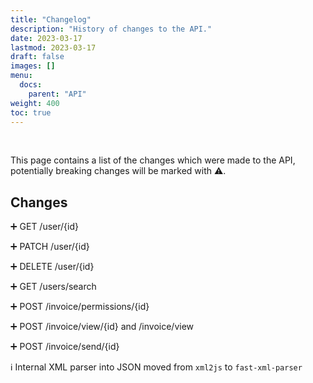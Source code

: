 ```yaml
---
title: "Changelog"
description: "History of changes to the API."
date: 2023-03-17
lastmod: 2023-03-17
draft: false
images: []
menu:
  docs:
    parent: "API"
weight: 400
toc: true
---
```

<br/>

This page contains a list of the changes which were made to the API, potentially breaking changes will be marked with ⚠️.

## Changes
➕ GET /user/{id}

➕ PATCH /user/{id}

➕ DELETE /user/{id}

➕ GET /users/search

➕ POST /invoice/permissions/{id}

➕ POST /invoice/view/{id} and /invoice/view

➕ POST /invoice/send/{id}

ℹ️ Internal XML parser into JSON moved from `xml2js` to `fast-xml-parser`